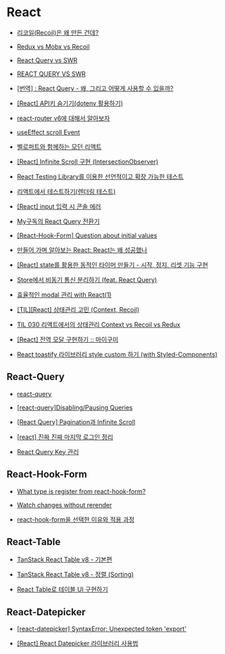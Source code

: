 # React

- [리코일(Recoil)은 왜 만든 건데?](https://velog.io/@wooder2050/%EB%A6%AC%EC%BD%94%EC%9D%BCRecoil%EB%8A%94-%EC%99%9C-%EB%A7%8C%EB%93%A0-%EA%B1%B4%EB%8D%B0)

- [Redux vs Mobx vs Recoil](https://ykss.netlify.app/react/redux_mobx_recoil/)

- [React Query vs SWR](https://goongoguma.github.io/2021/11/04/React-Query-vs-SWR/)

- [REACT QUERY VS SWR](https://tech.madup.com/react-query-vs-swr/)

- [[번역] : React Query - 왜, 그리고 어떻게 사용할 수 있을까?](https://merrily-code.tistory.com/76)

- [[React] API키 숨기기(dotenv 활용하기)](https://velog.io/@lifeisbeautiful/React-API%ED%82%A4-%EC%88%A8%EA%B8%B0%EA%B8%B0)

- [react-router v6에 대해서 알아보자](https://www.jaeme.dev/react-router-v6/)

- [useEffect scroll Event](https://codesandbox.io/s/useeffect-scroll-event-oolh6?from-embed=&file=/src/index.js:215-246)

- [벨로퍼트와 함께하는 모던 리액트](https://react.vlpt.us/)

- [[React] Infinite Scroll 구현 (IntersectionObserver)](https://velog.io/@rkd028/React-Infinite-Scroll-%EA%B5%AC%ED%98%84-IntersectionObserver)

- [React Testing Library를 이용한 선언적이고 확장 가능한 테스트](https://ui.toast.com/weekly-pick/ko_20210630)

- [리액트에서 테스트하기(렌더링 테스트)](https://ms3864.tistory.com/399)

- [[React] input 입력 시 콘솔 에러](https://mik-a.com/62)

- [My구독의 React Query 전환기](https://tech.kakao.com/2022/06/13/react-query/)

- [[React-Hook-Form] Question about initial values](https://github.com/react-hook-form/react-hook-form/issues/721)

- [만들어 가며 알아보는 React: React는 왜 성공했나](https://techblog.woowahan.com/8311/)

- [[React] state를 활용한 동적인 타이머 만들기 - 시작, 정지, 리셋 기능 구현](https://shin1303.tistory.com/entry/React-%ED%83%80%EC%9D%B4%EB%A8%B8-%EB%A7%8C%EB%93%A4%EA%B8%B0-%EC%8B%9C%EC%9E%91-%EC%A0%95%EC%A7%80-%EB%A6%AC%EC%85%8B-%EA%B8%B0%EB%8A%A5-%EA%B5%AC%ED%98%84)

- [Store에서 비동기 통신 분리하기 (feat. React Query)](https://techblog.woowahan.com/6339/)

- [효율적인 modal 관리 with React(1)](https://nakta.dev/how-to-manage-modals-1)

- [[TIL][React] 상태관리 고민 (Context, Recoil)](https://velog.io/@dldngus5/TILReact-%EC%83%81%ED%83%9C%EA%B4%80%EB%A6%AC-%EA%B3%A0%EB%AF%BC-Context-Recoil)

- [TIL 030 리액트에서의 상태관리 Context vs Recoil vs Redux](https://velog.io/@chosh/%EB%A6%AC%EC%95%A1%ED%8A%B8%EC%97%90%EC%84%9C%EC%9D%98-%EC%83%81%ED%83%9C%EA%B4%80%EB%A6%AC-Context-vs-Recoil-vs-Redux)

- [[React] 전역 모달 구현하기 :: 마이구미](https://mygumi.tistory.com/406)

- [React toastify 라이브러리 style custom 하기 (with Styled-Components)](https://velog.io/@yejine2/react-toastify)

## React-Query

- [react-query](https://velog.io/@jkl1545/React-Query)

- [[react-query]Disabling/Pausing Queries](https://tanstack.com/query/v4/docs/react/guides/disabling-queries)

- [[React Query] Pagination과 Infinite Scroll](https://oyg0420.tistory.com/m/entry/React-Query-Pagination%EA%B3%BC-Infinite-Scroll)

- [[react] 진짜 진짜 마지막 로그인 정리](https://velog.io/@raverana96/react-진짜-진짜-마지막-로그인-정리)

- [React Query Key 관리](https://www.zigae.com/react-query-key/)

## React-Hook-Form

- [What type is register from react-hook-form?](https://stackoverflow.com/questions/70442081/what-type-is-register-from-react-hook-form)

- [Watch changes without rerender](https://github.com/react-hook-form/react-hook-form/issues/912)

- [react-hook-form을 선택한 이유와 적용 과정](https://tech.inflab.com/202207-rallit-form-refactoring/react-hook-form/)

## React-Table

- [TanStack React Table v8 - 기본편](https://prod.velog.io/@kemezz/TanStack-React-Table-v8-%EA%B8%B0%EB%B3%B8%ED%8E%B8)

- [TanStack React Table v8 - 정렬 (Sorting)](https://prod.velog.io/@kemezz/TanStack-React-Table-v8-%EC%A0%95%EB%A0%AC)

- [React Table로 테이블 UI 구현하기](https://www.daleseo.com/react-table/)

## React-Datepicker

- [[react-datepicker] SyntaxError: Unexpected token 'export'](https://velog.io/@e_juhee/Error-SyntaxError-Unexpected-token-export)

- [[React] React Datepicker 라이브러리 사용법](https://velog.io/@eunjin/React-React-Datepicker-%EB%9D%BC%EC%9D%B4%EB%B8%8C%EB%9F%AC%EB%A6%AC-%EC%82%AC%EC%9A%A9%EB%B2%95)
